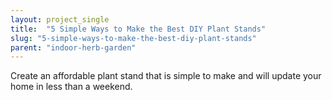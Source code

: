```yaml
---
layout: project_single
title:  "5 Simple Ways to Make the Best DIY Plant Stands"
slug: "5-simple-ways-to-make-the-best-diy-plant-stands"
parent: "indoor-herb-garden"
---
```

Create an affordable plant stand that is simple to make and will update your home in less than a weekend.